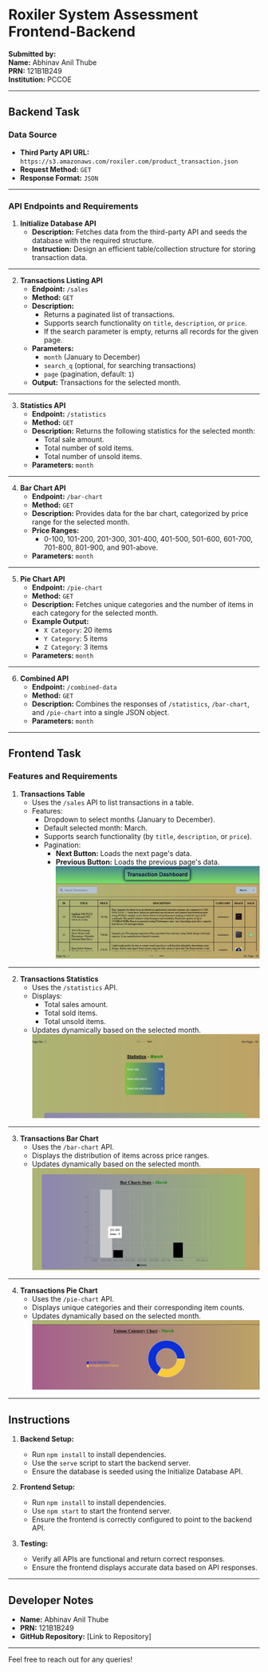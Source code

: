 # Roxiler System Assessment Frontend-Backend

**Submitted by:**  
**Name:** Abhinav Anil Thube  
**PRN:** 121B1B249  
**Institution:** PCCOE  

---

## Backend Task

### Data Source
- **Third Party API URL:** `https://s3.amazonaws.com/roxiler.com/product_transaction.json`  
- **Request Method:** `GET`  
- **Response Format:** `JSON`  

---

### API Endpoints and Requirements

1. **Initialize Database API**
   - **Description:** Fetches data from the third-party API and seeds the database with the required structure.
   - **Instruction:** Design an efficient table/collection structure for storing transaction data.

---

2. **Transactions Listing API**
   - **Endpoint:** `/sales`
   - **Method:** `GET`
   - **Description:**
     - Returns a paginated list of transactions.
     - Supports search functionality on `title`, `description`, or `price`.
     - If the search parameter is empty, returns all records for the given page.
   - **Parameters:**
     - `month` (January to December)
     - `search_q` (optional, for searching transactions)
     - `page` (pagination, default: `1`)
   - **Output:** Transactions for the selected month.

---

3. **Statistics API**
   - **Endpoint:** `/statistics`
   - **Method:** `GET`
   - **Description:** Returns the following statistics for the selected month:
     - Total sale amount.
     - Total number of sold items.
     - Total number of unsold items.
   - **Parameters:** `month`


---

4. **Bar Chart API**
   - **Endpoint:** `/bar-chart`
   - **Method:** `GET`
   - **Description:** Provides data for the bar chart, categorized by price range for the selected month.
   - **Price Ranges:**
     - 0-100, 101-200, 201-300, 301-400, 401-500, 501-600, 601-700, 701-800, 801-900, and 901-above.
   - **Parameters:** `month`


---

5. **Pie Chart API**
   - **Endpoint:** `/pie-chart`
   - **Method:** `GET`
   - **Description:** Fetches unique categories and the number of items in each category for the selected month.
   - **Example Output:**
     - `X Category`: 20 items
     - `Y Category`: 5 items
     - `Z Category`: 3 items
   - **Parameters:** `month`


---

6. **Combined API**
   - **Endpoint:** `/combined-data`
   - **Method:** `GET`
   - **Description:** Combines the responses of `/statistics`, `/bar-chart`, and `/pie-chart` into a single JSON object.
   - **Parameters:** `month`

---

## Frontend Task

### Features and Requirements

1. **Transactions Table**
   - Uses the `/sales` API to list transactions in a table.
   - Features:
     - Dropdown to select months (January to December).  
     - Default selected month: March.
     - Supports search functionality (by `title`, `description`, or `price`).
     - Pagination:
       - **Next Button:** Loads the next page's data.
       - **Previous Button:** Loads the previous page's data.
   ![Roxiler System](./frontend/screen%20shots/transaction.jpg)


---

2. **Transactions Statistics**
   - Uses the `/statistics` API.
   - Displays:
     - Total sales amount.
     - Total sold items.
     - Total unsold items.
   - Updates dynamically based on the selected month.
![Roxiler System](./frontend/screen%20shots/statistics.jpg)


---

3. **Transactions Bar Chart**
   - Uses the `/bar-chart` API.
   - Displays the distribution of items across price ranges.
   - Updates dynamically based on the selected month.
   ![Roxiler System](./frontend/screen%20shots/barChart.jpg)


---

4. **Transactions Pie Chart**
   - Uses the `/pie-chart` API.
   - Displays unique categories and their corresponding item counts.
   - Updates dynamically based on the selected month.
   ![Roxiler System](./frontend/screen%20shots/PieChart.jpg)


---

## Instructions
1. **Backend Setup:**
   - Run `npm install` to install dependencies.
   - Use the `serve` script to start the backend server.
   - Ensure the database is seeded using the Initialize Database API.

2. **Frontend Setup:**
   - Run `npm install` to install dependencies.
   - Use `npm start` to start the frontend server.
   - Ensure the frontend is correctly configured to point to the backend API.

3. **Testing:**
   - Verify all APIs are functional and return correct responses.
   - Ensure the frontend displays accurate data based on API responses.

---

## Developer Notes
- **Name:** Abhinav Anil Thube  
- **PRN:** 121B1B249  
- **GitHub Repository:** [Link to Repository]  

--- 

Feel free to reach out for any queries!
